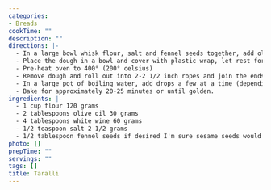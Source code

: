 ```yaml
---
categories:
- Breads
cookTime: ""
description: ""
directions: |-
  - In a large bowl whisk flour, salt and fennel seeds together, add olive oil and wine combine with a wooden spoon, place on a flat surface and knead for approximately 10 minutes until dough is smooth and elastic.
  - Place the dough in a bowl and cover with plastic wrap, let rest for 30 minutes.
  - Pre-heat oven to 400° (200° celsius)
  - Remove dough and roll out into 2-2 1/2 inch ropes and join the ends together to form a tear drop shape. Place shaped drops on a clean tea towel.
  - In a large pot of boiling water, add drops a few at a time (depending on the size of the pot) they will sink, so when they have resurfaced remove with a slotted spoon and place on the tea towel. Then move to a cookie sheet lined with parchment paper.
  - Bake for approximately 20-25 minutes or until golden.
ingredients: |-
  - 1 cup flour 120 grams
  - 2 tablespoons olive oil 30 grams
  - 4 tablespoons white wine 60 grams
  - 1/2 teaspoon salt 2 1/2 grams
  - 1/2 tablespoon fennel seeds if desired I'm sure sesame seeds would work too
photo: []
prepTime: ""
servings: ""
tags: []
title: Taralli
---
```

